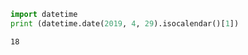 
```python
import datetime
print (datetime.date(2019, 4, 29).isocalendar()[1])
```

```text
18
```






















